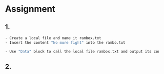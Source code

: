 

# Assignment

## 1. 
```sh
- Create a local file and name it rambox.txt
- Insert the content "No more fight" into the rambo.txt

- Use "Data" block to call the local file rambox.txt and output its content using "output.tf"

```

## 2. 

```sh


```